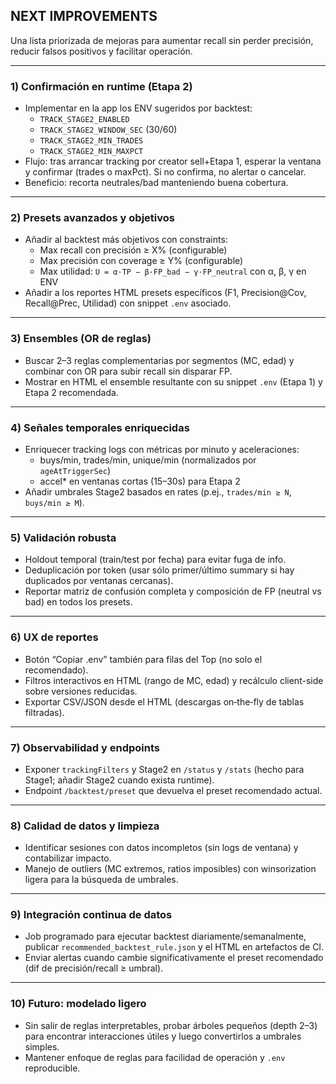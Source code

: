 ## NEXT IMPROVEMENTS

Una lista priorizada de mejoras para aumentar recall sin perder precisión, reducir falsos positivos y facilitar operación.

---

### 1) Confirmación en runtime (Etapa 2)

- Implementar en la app los ENV sugeridos por backtest:
    - `TRACK_STAGE2_ENABLED`
    - `TRACK_STAGE2_WINDOW_SEC` (30/60)
    - `TRACK_STAGE2_MIN_TRADES`
    - `TRACK_STAGE2_MIN_MAXPCT`
- Flujo: tras arrancar tracking por creator sell+Etapa 1, esperar la ventana y confirmar (trades o maxPct). Si no confirma, no alertar o cancelar.
- Beneficio: recorta neutrales/bad manteniendo buena cobertura.

---

### 2) Presets avanzados y objetivos

- Añadir al backtest más objetivos con constraints:
    - Max recall con precisión ≥ X% (configurable)
    - Max precisión con coverage ≥ Y% (configurable)
    - Max utilidad: `U = α·TP − β·FP_bad − γ·FP_neutral` con α, β, γ en ENV
- Añadir a los reportes HTML presets específicos (F1, Precision@Cov, Recall@Prec, Utilidad) con snippet `.env` asociado.

---

### 3) Ensembles (OR de reglas)

- Buscar 2–3 reglas complementarias por segmentos (MC, edad) y combinar con OR para subir recall sin disparar FP.
- Mostrar en HTML el ensemble resultante con su snippet `.env` (Etapa 1) y Etapa 2 recomendada.

---

### 4) Señales temporales enriquecidas

- Enriquecer tracking logs con métricas por minuto y aceleraciones:
    - buys/min, trades/min, unique/min (normalizados por `ageAtTriggerSec`)
    - accel\* en ventanas cortas (15–30s) para Etapa 2
- Añadir umbrales Stage2 basados en rates (p.ej., `trades/min ≥ N`, `buys/min ≥ M`).

---

### 5) Validación robusta

- Holdout temporal (train/test por fecha) para evitar fuga de info.
- Deduplicación por token (usar sólo primer/último summary si hay duplicados por ventanas cercanas).
- Reportar matriz de confusión completa y composición de FP (neutral vs bad) en todos los presets.

---

### 6) UX de reportes

- Botón “Copiar .env” también para filas del Top (no solo el recomendado).
- Filtros interactivos en HTML (rango de MC, edad) y recálculo client-side sobre versiones reducidas.
- Exportar CSV/JSON desde el HTML (descargas on‑the‑fly de tablas filtradas).

---

### 7) Observabilidad y endpoints

- Exponer `trackingFilters` y Stage2 en `/status` y `/stats` (hecho para Stage1; añadir Stage2 cuando exista runtime).
- Endpoint `/backtest/preset` que devuelva el preset recomendado actual.

---

### 8) Calidad de datos y limpieza

- Identificar sesiones con datos incompletos (sin logs de ventana) y contabilizar impacto.
- Manejo de outliers (MC extremos, ratios imposibles) con winsorization ligera para la búsqueda de umbrales.

---

### 9) Integración continua de datos

- Job programado para ejecutar backtest diariamente/semanalmente, publicar `recommended_backtest_rule.json` y el HTML en artefactos de CI.
- Enviar alertas cuando cambie significativamente el preset recomendado (dif de precisión/recall ≥ umbral).

---

### 10) Futuro: modelado ligero

- Sin salir de reglas interpretables, probar árboles pequeños (depth 2–3) para encontrar interacciones útiles y luego convertirlos a umbrales simples.
- Mantener enfoque de reglas para facilidad de operación y `.env` reproducible.
